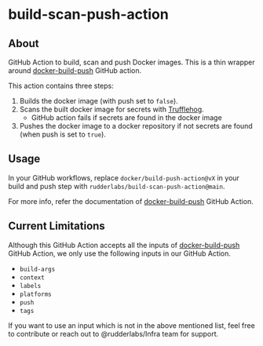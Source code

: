 # build-scan-push-action

## About

GitHub Action to build, scan and push Docker images. This is a thin wrapper
around [docker-build-push](https://github.com/docker/build-push-action) GitHub action.

This action contains three steps:

1. Builds the docker image (with push set to `false`).
2. Scans the built docker image for secrets with [Trufflehog](https://github.com/trufflesecurity/trufflehog).
   - GitHub action fails if secrets are found in the docker image
3. Pushes the docker image to a docker repository if not secrets are found
(when push is set to `true`).

## Usage

In your GitHub workflows, replace `docker/build-push-action@vX` in your
build and push step with `rudderlabs/build-scan-push-action@main`.

For more info, refer the documentation of
[docker-build-push](https://github.com/docker/build-push-action) GitHub Action.

## Current Limitations

Although this GitHub Action accepts all the inputs of [docker-build-push](https://github.com/docker/build-push-action)
GitHub Action, we only use the following inputs in our GitHub Action.

- `build-args`
- `context`
- `labels`
- `platforms`
- `push`
- `tags`

If you want to use an input which is not in the above mentioned list,
feel free to contribute or reach out to @rudderlabs/Infra team for support.
